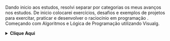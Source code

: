Dando inicio aos estudos, resolvi separar por categorias os meus avanços nos estudos. De inicio colocarei exercícios, desafios e exemplos de projetos para exercitar, praticar e desenvolver o raciocínio em programação . Começando com Algoritmos e Lógica de Programação utilizando Visualg.


<!-- Algoritmos e Lógica de Programação -->
<details>
    <summary><strong>Clique Aqui </strong></summary>
    <br />
    <div align="left">
        <!-- Introdução a Programação  -->
        <table border=1>
            <tr>
                <th colspan="4">Imersão com Visualg</th>
            </tr>
            <tr>
                <th colspan="4"></th>
            </tr>
            <tr>
                <th>Etapa</th>
                <th>Desafio</th>
                <th>Solução</th>
                <th>Status</th>
            </tr>
            <tr>
                <td align="center">1</td>
                <td>Olá mundo!</td>
                <td><a href="https://github.com/lucas8calderon/Algoritmos_Logica_Programacao/blob/main/Visualg/ola_mundo.ALG">Código</a></td>
                <td align="center">✅</td>
            </tr>
            <tr>
                <td align="center">2</td>
                <td>Subtração</td>
                <td><a href="https://github.com/lucas8calderon/Algoritmos_Logica_Programacao/blob/main/Visualg/SUBTRACAO.ALG">Código</a></td>
                <td align="center">✅</td>
            </tr>
            <tr>
                <td align="center">3</td>
                <td>Soma</td>
                <td><a href="https://github.com/lucas8calderon/Kotlin/blob/main/pasta1/soma.md">Código</a></td>
                <td align="center">✅</td>
            </tr>
            <tr>
                <td align="center">4</td>
                <td>Multiplicação</td>
                <td><a href="https://github.com/lucas8calderon/Algoritmos_Logica_Programacao/blob/main/Visualg/MULTIPLICACAO.ALG">Código</a></td>
                <td align="center">✅</td>
            </tr>
            <tr>
                <td align="center">5</td>
                <td>Divisão</td>
                <td><a href="https://github.com/lucas8calderon/Algoritmos_Logica_Programacao/blob/main/Visualg/DIVISAO.ALG">Código</a></td>
                <td align="center">✅</td>
            </tr>
            <tr>
                <td align="center">6</td>
                <td>Média Ponderada</td>
                <td><a href="https://github.com/lucas8calderon/Algoritmos_Logica_Programacao/blob/main/Visualg/MEDIA_PONDERADA.ALG">Código</a></td>
                <td align="center">✅</td>
            </tr>
            <tr>
                <td align="center">7</td>
                <td>Inverter Nomes</td>
                <td><a href="https://github.com/lucas8calderon/Algoritmos_Logica_Programacao/blob/main/Visualg/INVERTENOME.ALG">Código</a></td>
                <td align="center">✅</td>
            </tr>
            <tr>
                <td align="center">8</td>
                <td>Times</td>
                <td><a href="https://github.com/lucas8calderon/Algoritmos_Logica_Programacao/blob/main/Visualg/TIMES.ALG">Código</a></td>
                <td align="center">✅</td>
            </tr>
            <tr>
                <td align="center">9</td>
                <td>Jogo da Velha</td>
                <td><a href="https://github.com/lucas8calderon/Algoritmos_Logica_Programacao/blob/main/Visualg/jogo_velha.ALG">Código</a></td>
                <td align="center">✅</td>
            </tr>
            <tr>
                <td align="center">10</td>
                <td>Calendario</td>
                <td><a href="https://github.com/lucas8calderon/Algoritmos_Logica_Programacao/blob/main/Visualg/CALENDARIO.ALG">Código</a></td>
                <td align="center">✅</td>
            </tr>
                </table>
        <!-- Introdução a Programação com .NET -->
        <!-- Desenvolvendo Algoritmos com C# -->
        <table border=1>
            <tr>
                <th colspan="4">Estrutura Condicional</th>
            </tr>
            <tr>
                <th colspan="4"></th>
            </tr>
            <tr>
                <th>Etapa</th>
                <th>Desafio</th>
                <th>Solução</th>
                <th>Status</th>
            </tr>
            <tr>
                <td align="center">1</td>
                <td>Notas</td>
                <td><a href="https://github.com/lucas8calderon/Algoritmos_Logica_Programacao/blob/main/Estrutura%20Condicional/NOTAS.ALG">Código</a></td>
                <td align="center">✅</td>
            </tr>
            <tr>
                <td align="center">2</td>
                <td>Aumento Salario</td>
                <td><a href="https://github.com/lucas8calderon/Algoritmos_Logica_Programacao/blob/main/Estrutura%20Condicional/AUMENTO.ALG">Código</a></td>
                <td align="center">✅</td>
            </tr>
            <tr>
                <td align="center">3</td>
                <td>Quadrante</td>
                <td><a href="https://github.com/lucas8calderon/Algoritmos_Logica_Programacao/blob/main/Estrutura%20Condicional/COORDENADAS.ALG">Código</a></td>
                <td align="center">✅</td>
            </tr>
            <tr>
                     <td align="center">4</td>
                <td>Glicose</td>
                <td><a href="https://github.com/lucas8calderon/Algoritmos_Logica_Programacao/blob/main/Estrutura%20Condicional/GLICOSE.ALG">Código</a></td>
                <td align="center">✅</td>
              </tr>
            <tr>
                <td align="center">5</td>
                <td>Multiplos</td>
                <td><a href="https://github.com/lucas8calderon/Algoritmos_Logica_Programacao/blob/main/Estrutura%20Condicional/MULTIPLOS.ALG">Código</a></td>
                <td align="center">✅</td>
            </tr>
            <tr>
                <td align="center">6</td>
                <td>Menor de Tres</td>
                <td><a href="https://github.com/lucas8calderon/Algoritmos_Logica_Programacao/blob/main/Estrutura%20Condicional/MENOR_DE_TRES.ALG">Código</a></td>
                <td align="center">✅</td>
            </tr>
            <tr>
                <td align="center">7</td>
                <td>Operadora</td>
                <td><a href="https://github.com/lucas8calderon/Algoritmos_Logica_Programacao/blob/main/Estrutura%20Condicional/OPERADORA.ALG">Código</a></td>
                <td align="center">✅</td>
            </tr>
            <tr>
                <td align="center">8</td>
                <td>Tempo de Jogo</td>
                <td><a href="https://github.com/lucas8calderon/Algoritmos_Logica_Programacao/blob/main/Estrutura%20Condicional/DURACAO.ALG">Código</a></td>
                <td align="center">✅</td>
            </tr>
            <tr>
                <td align="center">9</td>
                <td>Troco</td>
                <td><a href="https://github.com/lucas8calderon/Algoritmos_Logica_Programacao/blob/main/Estrutura%20Condicional/TROCO_VERIFICADO.ALG">Código</a></td>
                <td align="center">✅</td>
            </tr>
            <tr>
                <td align="center">10</td>
                <td>Temperatura</td>
                <td><a href="https://github.com/lucas8calderon/Algoritmos_Logica_Programacao/blob/main/Estrutura%20Condicional/TEMPERATURA.ALG">Código</a></td>
                <td align="center">✅</td>
                  </tr>
                </table>
        <!-- Introdução a Programação com .NET -->
        <!-- Desenvolvendo Algoritmos com C# -->
        <table border=1>
            <tr>
                <th colspan="4">Estrutura Sequencial</th>
            </tr>
            <tr>
                <th colspan="4"></th>
            </tr>
            <tr>
                <th>Etapa</th>
                <th>Desafio</th>
                <th>Solução</th>
                <th>Status</th>
            </tr>
            <tr>
                <td align="center">1</td>
                <td>Calcular o Circulo</td>
                <td><a href="https://github.com/lucas8calderon/Algoritmos_Logica_Programacao/blob/main/Estrutura%20Sequencial/CIRCULO.ALG">Código</a></td>
                <td align="center">✅</td>
            </tr>
            <tr>
                <td align="center">2</td>
                <td>Combustivel</td>
                <td><a href="https://github.com/lucas8calderon/Algoritmos_Logica_Programacao/blob/main/Estrutura%20Sequencial/COMBUSTIVEL.ALG">Código</a></td>
                <td align="center">✅</td>
            </tr>
            <tr>
                <td align="center">3</td>
                <td>Duração</td>
                <td><a href="https://github.com/lucas8calderon/Algoritmos_Logica_Programacao/blob/main/Estrutura%20Sequencial/DURACAO.ALG">Código</a></td>
                <td align="center">✅</td>
            </tr>
            <tr>
                     <td align="center">4</td>
                <td>Media de Idades</td>
                <td><a href="https://github.com/lucas8calderon/Algoritmos_Logica_Programacao/blob/main/Estrutura%20Sequencial/MEDIA_PONDERADA.ALG">Código</a></td>
                <td align="center">✅</td>
              </tr>
            <tr>
                <td align="center">5</td>
                <td>Medidas</td>
                <td><a href="https://github.com/lucas8calderon/Algoritmos_Logica_Programacao/blob/main/Estrutura%20Sequencial/MEDIDAS.ALG">Código</a></td>
                <td align="center">✅</td>
            </tr>
            <tr>
                <td align="center">6</td>
                <td>Pagamento</td>
                <td><a href="https://github.com/lucas8calderon/Algoritmos_Logica_Programacao/blob/main/Estrutura%20Sequencial/PAGAMENTO.ALG">Código</a></td>
                <td align="center">✅</td>
            </tr>
            <tr>
                <td align="center">7</td>
                <td>Retangulo</td>
                <td><a href="https://github.com/lucas8calderon/Algoritmos_Logica_Programacao/blob/main/Estrutura%20Sequencial/RETANGULO.ALG">Código</a></td>
                <td align="center">✅</td>
            </tr>
            <tr>
                <td align="center">8</td>
                <td>Soma</td>
                <td><a href="https://github.com/lucas8calderon/Algoritmos_Logica_Programacao/blob/main/Estrutura%20Sequencial/SOMA.ALG">Código</a></td>
                <td align="center">✅</td>
            </tr>
            <tr>
                <td align="center">9</td>
                <td>Terreno</td>
                <td><a href="https://github.com/lucas8calderon/Algoritmos_Logica_Programacao/blob/main/Estrutura%20Sequencial/TERRENO.ALG">Código</a></td>
                <td align="center">✅</td>
            </tr>
            <tr>
                <td align="center">10</td>
                <td>Troco</td>
                <td><a href="https://github.com/lucas8calderon/Algoritmos_Logica_Programacao/blob/main/Estrutura%20Sequencial/TROCO.ALG">Código</a></td>
                <td align="center">✅</td>
                      </tr>
                </table>
        <!-- Introdução a Programação com .NET -->
        <!-- Desenvolvendo Algoritmos com C# -->
        <table border=1>
            <tr>
                <th colspan="4">Estruturas Repetitivas</th>
            </tr>
            <tr>
                <th colspan="4"></th>
            </tr>
            <tr>
                <th>Etapa</th>
                <th>Desafio</th>
                <th>Solução</th>
                <th>Status</th>
            </tr>
            <tr>
                <td align="center">1</td>
                <td>Crescente</td>
                <td><a href="https://lucas8calderon.github.io/Portfolio/">Código</a></td>
                <td align="center">:clock10:</td>
            </tr>
            <tr>
                <td align="center">2</td>
                <td>Divisão</td>
                <td><a href="https://lucas8calderon.github.io/Portfolio/">Código</a></td>
                <td align="center">:clock10:</td>
            </tr>
            <tr>
                <td align="center">3</td>
                <td>Senha Fixa</td>
                <td><a href="https://lucas8calderon.github.io/Portfolio/">Código</a></td>
                <td align="center">:clock10:</td>
            </tr>
            <tr>
                     <td align="center">4</td>
                <td>Combustivel</td>
                <td><a href="https://lucas8calderon.github.io/Portfolio/">Código</a></td>
                <td align="center">:clock10:</td>
              </tr>
            <tr>
                <td align="center">5</td>
                <td>Número Par</td>
                <td><a href="https://lucas8calderon.github.io/Portfolio/">Código</a></td>
                <td align="center">:clock10:</td>
            </tr>
            <tr>
                <td align="center">6</td>
                <td>Tabuada</td>
                <td><a href="https://lucas8calderon.github.io/Portfolio/">Código</a></td>
                <td align="center">:clock10:</td>
            </tr>
            <tr>
                <td align="center">7</td>
                <td>Média Ponderada</td>
                <td><a href="https://lucas8calderon.github.io/Portfolio/">Código</a></td>
                <td align="center">:clock10:</td>
            </tr>
            <tr>
                <td align="center">8</td>
                <td>Divisão</td>
                <td><a href="https://lucas8calderon.github.io/Portfolio/">Código</a></td>
                <td align="center">:clock10:</td>
            </tr>
            <tr>
                <td align="center">9</td>
                <td>Fatorial</td>
                <td><a href="https://lucas8calderon.github.io/Portfolio/">Código</a></td>
                <td align="center">:clock10:</td>
            </tr>
            <tr>
                <td align="center">10</td>
                <td>Experiencias</td>
                <td><a href="https://lucas8calderon.github.io/Portfolio/">Código</a></td>
                <td align="center">:clock10:</td>
                
                
